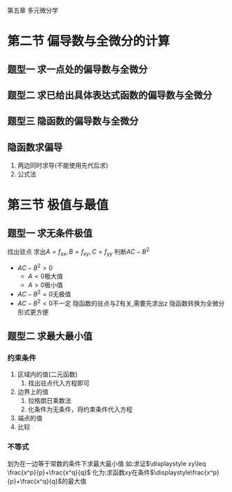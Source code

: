  第五章 多元微分学


# 第二节 偏导数与全微分的计算

## 题型一 求一点处的偏导数与全微分

## 题型二 求已给出具体表达式函数的偏导数与全微分

## 题型三 隐函数的偏导数与全微分

## 隐函数求偏导
1. 两边同时求导(不能使用先代后求)
2. 公式法
# 第三节 极值与最值


## 题型一 求无条件极值

找出驻点
求出$A=f_{xx} ,B=f_{xy},C=f_{yy}$
判断$AC-B^2$
- $AC-B^2>0$
  - $A<0$极大值
  - $A>0$极小值
- $AC-B^2=0$无极值
- $AC-B^2<0$不一定
隐函数的驻点与Z有关,需要先求出z
隐函数转换为全微分形式更方便

## 题型二 求最大最小值


### 约束条件

1. 区域内的值(二元函数)
   1. 找出驻点代入方程即可
2. 边界上的值
   1. 拉格朗日乘数法
   2. 化条件为无条件，将约束条件代入方程
3. 端点的值
4. 比较

### 不等式
划为在一边等于常数的条件下求最大最小值
如:求证$\displaystyle xy\leq \frac{x^p}{p}+\frac{x^q}{q}$
化为:求函数$xy$在条件$\displaystyle\frac{x^p}{p}+\frac{x^q}{q}$的最大值